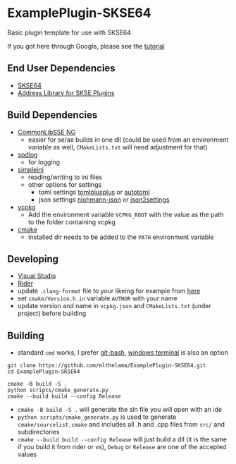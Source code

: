 # ExamplePlugin-SKSE64
Basic plugin template for use with SKSE64

If you got here through Google, please see the [tutorial](https://github.com/Ryan-rsm-McKenzie/CommonLibSSE/wiki)

## End User Dependencies
* [SKSE64](https://skse.silverlock.org/)
* [Address Library for SKSE Plugins](https://www.nexusmods.com/skyrimspecialedition/mods/32444)

## Build Dependencies
* [CommonLibSSE NG](https://github.com/CharmedBaryon/CommonLibSSE-NG) 
  - easier for se/ae builds in one dll (could be used from an environment variable as well, `CMakeLists.txt` will need adjustment for that)
* [spdlog](https://github.com/gabime/spdlog) 
  - for logging
* [simpleini](https://github.com/brofield/simpleini) 
  - reading/writing to ini files
  - other options for settings
    - toml settings [tomlplusplus](https://github.com/marzer/tomlplusplus) or [autotoml](https://github.com/Ryan-rsm-McKenzie/AutoTOML)
    - json settings [nlohmann-json](https://github.com/nlohmann/json) or [json2settings](https://github.com/Ryan-rsm-McKenzie/Json2Settings)
* [vcpkg](https://github.com/microsoft/vcpkg) 
  - Add the environment variable `VCPKG_ROOT` with the value as the path to the folder containing vcpkg
* [cmake](https://cmake.org) 
  - installed dir needs to be added to the `PATH` environment variable

## Developing
* [Visual Studio](https://visualstudio.microsoft.com/)
* [Rider](https://www.jetbrains.com/rider/)
* update `.clang-format` file to your likeing for example from [here](https://zed0.co.uk/clang-format-configurator/)
* set `cmake/Version.h.in` variable `AUTHOR` with your name
* update version and name in `vcpkg.json` and `CMakeLists.txt` (under project) before building


## Building
* standard `cmd` works, I prefer [git-bash](https://gitforwindows.org/), [windows terminal](https://github.com/microsoft/terminal) is also an option
```
git clone https://github.com/mlthelama/ExamplePlugin-SKSE64.git
cd ExamplePlugin-SKSE64

cmake -B build -S .
python scripts/cmake_generate.py 
cmake --build build --config Release
```
* `cmake -B build -S .` will generate the sln file you will open with an ide
* `python scripts/cmake_generate.py` is used to generate `cmake/sourcelist.cmake` and includes all .h and .cpp files from `src/` and subdirectories
* `cmake --build build --config Release` will just build a dll (it is the same if you build it from rider or vs), `Debug` or `Release` are one of the accepted values
